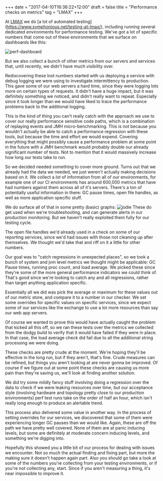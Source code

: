 +++
date = "2017-04-10T16:36:22+12:00"
draft = false
title = "Performance checks on metrics"
tag = "LMAX"
+++

At [LMAX](https://www.lmax.com/) we do [a lot of automated testing]
(https://www.symphonious.net/testing-at-lmax/), including running several
dedicated environments for performance testing. We've got a lot of specific
numbers that come out of these environments that we surface on dashboards like
this:

![perf-dashboard](/img/posts/performance-checks-on-metrics/perf-dashboard.png)

But we also collect a bunch of other metrics from our servers and services that,
until recently, we didn't have much visibility over.

<!--more-->

Rediscovering these lost numbers started with us deploying a service with debug
logging we were using to investigate intermittency to production.
This gave some of our web servers a hard time, since they were logging lots more
on certain types of requests. It didn't have a huge impact, but it
was definitely something we noticed, and didn't really want to repeat.
Especially since it took longer than we would have liked to trace the performance
problems back to the additional logging.

This is the kind of thing you can't really catch with the approach we use to
cover our really performance sensitive code paths, which is a combination of
replaying events and JMH micro-benchmarking. This is not because you wouldn't
actually be able to catch a performance regression with these tools, but because
the time and effort we would expend. Covering everything that might possibly cause
a performance problem at some point in the future with a JMH benchmark would
probably double our already significant number of tests. Not to mention that it
would massively increase how long our tests take to run.

So we decided needed something to cover more ground. Turns out that we already
had the data we needed, we just weren't actually making decisions based on it.
We collect a *lot* of information from all of our environments, for example
one of our CI environments has around 600,000 metrics that have had numbers
against them across all of it's servers. There's a ton of potentially useful
information in there: GC pause times, open file handles, as well as more
application specific stuff.

We do surface all of that in some pretty (basic) graphs:
![jodie](/img/posts/performance-checks-on-metrics/jodie.png)
These do get used when we're troubleshooting, and can generate alerts in our
production monitoring. But we haven't really exploited them fully for our
testing cycle.

The open file handles we'd already used in a check on some of our reporting
services, since we'd had issues with those not cleaning up after
themselves. We thought we'd take that and riff on it a little
for other numbers.

Our goal was to "catch regressions in unexpected places", so we took
a bunch of system and jvm level metrics we thought might be applicable:
GC Pause times, running proc count, and load average. We picked these since
they're some of the more general performance indicators we could think of.
That's good since we're looking to catch any and all regressions, rather than
target anything application specific.

Essentially all we did was pick the average or maximum for these values out of our
metric store, and compare it to a number in our checker. We set some overrides
for specific values on specific services, since we expect some of our services
like the exchange to use a lot more resources than say our web app servers.

Of course we wanted to prove this would have actually caught the problem that
kicked all this off, so we ran these tests over the metrics we collected from
the dodgy build to verify that it would have failed if they were in place.
In that case, the load average check did fail due to all the additional string
processing we were doing.

These checks are pretty crude at the moment. We're hoping they'll be effective
in the long run, but if they aren't, that's fine. Crude measures can be refined,
but things you aren't looking at are never gonna be improved. Of course if we
figure out at some point these checks are causing us more pain than they're
saving us, we'll look at finding another solution.

We did try some mildly fancy stuff involving doing a regression over the data to
check if we were leaking resources over time, but our acceptance style (involving
hardware and topology pretty close to our production environments) perf test
runs take on the order of half an hour, which isn't really long enough to produce
an alertable trend.

This process also delivered some value in another way. In the process of setting
overrides for our services, we discovered that some of them were experiencing
longer GC pauses than we would like. Again, these are off the path we have
pretty well covered. None of them are at panic inducing levels, but some are
definitely at moderate concern inducing levels, and something we're digging into.

Hopefully this showed you a little bit of our process for dealing with issues we
encounter. Not so much the actual finding and fixing part, but more the making
sure it doesn't happen again part. Also you should go take a look at some of the
numbers you're collecting from your testing environments, or if you're not
collecting any, start. Since if you aren't measuring a thing, it's near
impossible to improve it.
